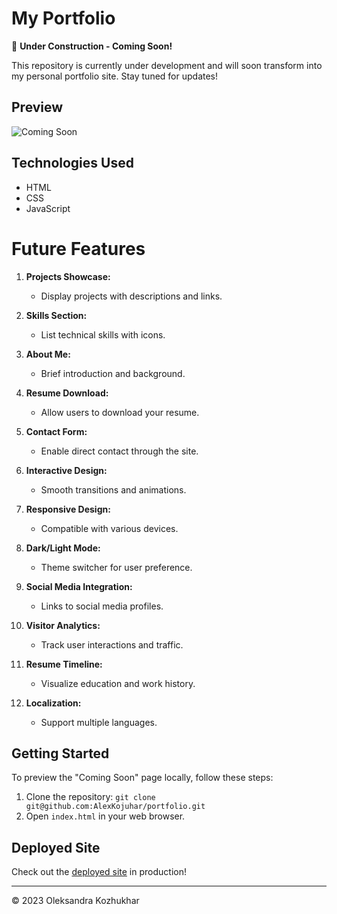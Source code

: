 # My Portfolio

🚧 **Under Construction - Coming Soon!**

This repository is currently under development and will soon transform into my personal portfolio site. Stay tuned for updates!

## Preview

![Coming Soon](./comming-soon.gif)

## Technologies Used

- HTML
- CSS
- JavaScript

# Future Features

1. **Projects Showcase:**
   - Display projects with descriptions and links.

2. **Skills Section:**
   - List technical skills with icons.

3. **About Me:**
   - Brief introduction and background.

4. **Resume Download:**
   - Allow users to download your resume.

5. **Contact Form:**
   - Enable direct contact through the site.

6. **Interactive Design:**
   - Smooth transitions and animations.

7. **Responsive Design:**
   - Compatible with various devices.

8. **Dark/Light Mode:**
    - Theme switcher for user preference.

9. **Social Media Integration:**
    - Links to social media profiles.

10. **Visitor Analytics:**
    - Track user interactions and traffic.

11. **Resume Timeline:**
    - Visualize education and work history.

12. **Localization:**
    - Support multiple languages.

## Getting Started

To preview the "Coming Soon" page locally, follow these steps:

1. Clone the repository: `git clone git@github.com:AlexKojuhar/portfolio.git`
2. Open `index.html` in your web browser.

## Deployed Site

Check out the [deployed site](https://kozhukhar.tech/) in production!

---
© 2023 Oleksandra Kozhukhar
